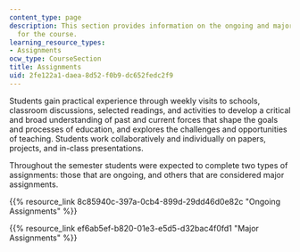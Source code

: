 ```yaml
---
content_type: page
description: This section provides information on the ongoing and major assignments
  for the course.
learning_resource_types:
- Assignments
ocw_type: CourseSection
title: Assignments
uid: 2fe122a1-daea-8d52-f0b9-dc652fedc2f9
---
```


Students gain practical experience through weekly visits to schools, classroom discussions, selected readings, and activities to develop a critical and broad understanding of past and current forces that shape the goals and processes of education, and explores the challenges and opportunities of teaching. Students work collaboratively and individually on papers, projects, and in-class presentations.

Throughout the semester students were expected to complete two types of assignments: those that are ongoing, and others that are considered major assignments.

{{% resource_link 8c85940c-397a-0cb4-899d-29dd46d0e82c "Ongoing Assignments" %}}

{{% resource_link ef6ab5ef-b820-01e3-e5d5-d32bac4f0fd1 "Major Assignments" %}}